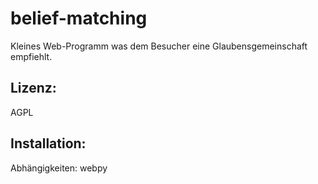 belief-matching
===============

Kleines Web-Programm was dem Besucher eine Glaubensgemeinschaft empfiehlt.

Lizenz:
-------

AGPL


Installation:
-------------
Abhängigkeiten: webpy

